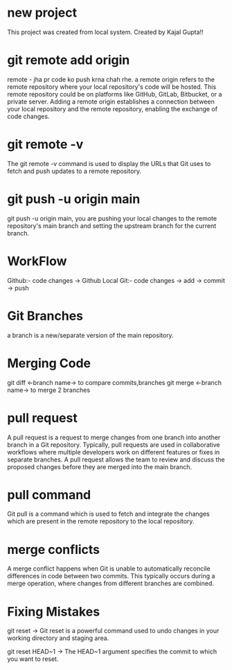 # new project

This project was created from local system.
Created by Kajal Gupta!!

# git remote add origin 
remote - jha pr code ko push krna chah rhe.
a remote origin refers to the remote repository where your local repository's code will be hosted. This remote repository could be on platforms like GitHub, GitLab, Bitbucket, or a private server. Adding a remote origin establishes a connection between your local repository and the remote repository, enabling the exchange of code changes.

# git remote -v
The git remote -v command is used to display the URLs that Git uses to fetch and push updates to a remote repository.

# git push -u origin main
git push -u origin main, you are pushing your local changes to the remote repository's main branch and setting the upstream branch for the current branch.

# WorkFlow 
Github:- code changes -> Github
Local Git:- code changes -> add -> commit -> push

# Git Branches 
a branch is a new/separate version of the main repository.

# Merging Code

git diff <-branch name-> to compare commits,branches
git merge <-branch name-> to merge 2 branches

# pull request

A pull request is a request to merge changes from one branch into another branch in a Git repository. Typically, pull requests are used in collaborative workflows where multiple developers work on different features or fixes in separate branches. A pull request allows the team to review and discuss the proposed changes before they are merged into the main branch.

# pull command 
Git pull is a command which is used to fetch and integrate the changes which are present in the remote repository to the local repository.

# merge conflicts 
A merge conflict happens when Git is unable to automatically reconcile differences in code between two commits. This typically occurs during a merge operation, where changes from different branches are combined.

# Fixing Mistakes

git reset -> Git reset is a powerful command used to undo changes in your working directory and staging area.

git reset HEAD~1 -> The HEAD~1 argument specifies the commit to which you want to reset.
